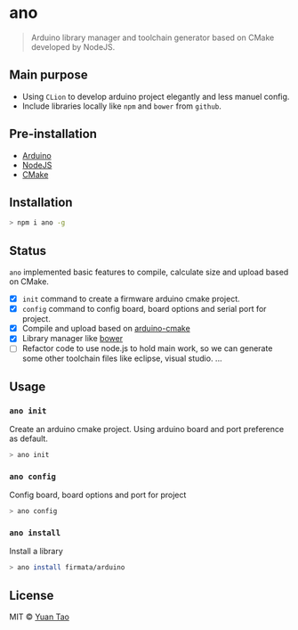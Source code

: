 # ano

> Arduino library manager and toolchain generator based on CMake developed by NodeJS.

## Main purpose

* Using `CLion` to develop arduino project elegantly and less manuel config.
* Include libraries locally like `npm` and `bower` from `github`.

## Pre-installation

* [Arduino](http://arduino.cc/)
* [NodeJS](https://nodejs.org/)
* [CMake](https://cmake.org/)

## Installation

```sh
> npm i ano -g
```

## Status

`ano` implemented basic features to compile, calculate size and upload based on CMake.

* [x] `init` command to create a firmware arduino cmake project.
* [x] `config` command to config board, board options and serial port for project.
* [x] Compile and upload based on [arduino-cmake](https://github.com/queezythegreat/arduino-cmake)
* [x] Library manager like [bower](http://bower.io)
* [ ] Refactor code to use node.js to hold main work, so we can generate some other toolchain files like eclipse, visual studio.
...

## Usage

### `ano init`

Create an arduino cmake project. Using arduino board and port preference as default.

```sh
> ano init
```

### `ano config`

Config board, board options and port for project

```sh
> ano config
```

### `ano install`

Install a library

```sh
> ano install firmata/arduino
```

## License

MIT © [Yuan Tao](http://github.com/taoyuan)
